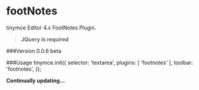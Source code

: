# footNotes
tinymce Editor 4.x FootNotes Plugin.
> **JQuery is required**

###Version
0.0.6 beta

###Usage
    tinymce.init({
      selector: 'textarea',
      plugins: [
        'footnotes'
      ],
      toolbar: 'footnotes',
    });

**Continually updating...**
